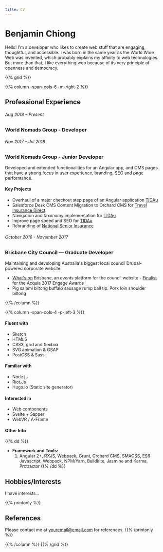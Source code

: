```yaml
---
title: CV
---
```

# Benjamin Chiong
Hello! I'm a developer who likes to create web stuff that are engaging, thoughtful, and accessible. I was born in the same year as the World Wide Web was invented, which probably explains my affinity to web technologies. But more than that, I like everything web because of its very principle of openness and democracy.

{{% grid %}}

{{% column -span-cols-6 -m-right-2 %}}
## Professional Experience
###### Aug 2018 – Present
### World Nomads Group - Developer 

###### Nov 2017 – Jul 2018
### World Nomads Group - Junior Developer
Developed and extended functionalities for an Angular app, and CMS pages that have a strong focus in user experience, branding, SEO and page performance.  

#### Key Projects
* Overhaul of a major checkout step page of an Angular application [TIDAu](https://buy.travelinsurancedirect.com.au)
* Salesforce Desk CMS Content Migration to Orchard CMS for [Travel Insurance Direct](https://www.travelinsurancedirect.com.au).
* Navigation and taxonomy implementation for [TIDAu](https://www.travelinsurancedirect.com.au)
* Improve page speed and SEO for [TIDAu](https://www.travelinsurancedirect.com.au) 
* Rebranding of [National Senior Insurance](http://nationalseniorsinsurance.we.com.au)


###### October 2016 - November 2017
### Brisbane City Council — Graduate Developer

Maintaining and developing Australia's biggest local council Drupal-powered corporate website.

* [What's on](https://www.brisbane.qld.gov.au/whats-on-in-brisbane) Brisbane, an events platform for the council website - [Finalist](https://www.acquia.com/blog/big-news-here-2017-engage-awards-finalists) for the Acquia 2017 Engage Awards
* Pig salami biltong buffalo sausage rump ball tip. Pork loin shoulder biltong

{{% /column %}}

{{% column -span-cols-4 -p-left-3 %}}
#### Fluent with
  * Sketch
  * HTML5
  * CSS3, grid and flexbox
  * SVG animation & GSAP
  * PostCSS & Sass

#### Familiar with
  * Node.js
  * Riot.Js
  * Hugo.io (Static site generator)

#### Interested in
  * Web components
  * Svelte + Sapper
  * WebVR / A-Frame


#### Other Info
{{% dd %}}
- **Framework and Tools:**
  1. Angular 2+, RXJS, Webpack, Grunt, Orchard CMS, SMACSS, ES6 Javascript, Webpack, NPM/Yarn, Buildkite, Jasmine and Karma, Protractor
{{% /dd %}}


## Hobbies/Interests
I have interests...

{{% printonly %}}
##   References
Please contact me at [youremail@email.com](mailto:youremail@email.com) for references.
{{% /printonly %}}

{{% /column %}}
{{% /grid %}}
